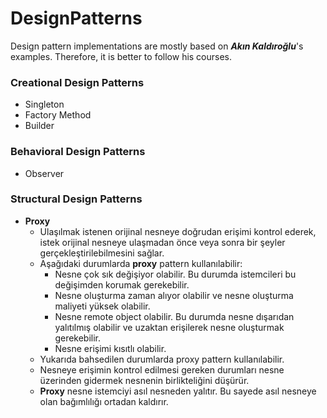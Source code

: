# DesignPatterns

Design pattern implementations are mostly based on ***Akın Kaldıroğlu***'s examples. Therefore, it is better to follow his courses.

### Creational Design Patterns

- Singleton
- Factory Method
- Builder

### Behavioral Design Patterns

- Observer

### Structural Design Patterns

- **Proxy**
  - Ulaşılmak istenen orijinal nesneye doğrudan erişimi kontrol ederek, istek orijinal nesneye ulaşmadan önce veya sonra bir şeyler gerçekleştirilebilmesini sağlar.
  - Aşağıdaki durumlarda **proxy** pattern kullanılabilir:
    - Nesne çok sık değişiyor olabilir. Bu durumda istemcileri bu değişimden korumak gerekebilir.
    - Nesne oluşturma zaman alıyor olabilir ve nesne oluşturma maliyeti yüksek olabilir.
    - Nesne remote object olabilir. Bu durumda nesne dışarıdan yalıtılmış olabilir ve uzaktan erişilerek nesne oluşturmak gerekebilir.
    - Nesne erişimi kısıtlı olabilir.
  - Yukarıda bahsedilen durumlarda proxy pattern kullanılabilir.
  - Nesneye erişimin kontrol edilmesi gereken durumları nesne üzerinden gidermek nesnenin birlikteliğini düşürür.
  - **Proxy** nesne istemciyi asıl nesneden yalıtır. Bu sayede asıl nesneye olan bağımlılığı ortadan kaldırır.

